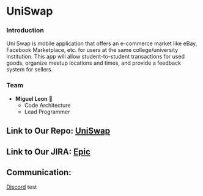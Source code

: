 # UniSwap

### Introduction
  Uni Swap is mobile application that offers an e-commerce market like eBay, Facebook Marketplace, etc. for users at the same college/university institution. This app will allow student-to-student transactions for used goods, organize meetup locations and times, and provide a feedback system for sellers.

### Team

* **Miguel Leon** :ghost:
    * Code Architecture
    * Lead Programmer

## Link to Our Repo: [UniSwap](https://github.com/MiguelL1304/UniSwap.git)

## Link to Our JIRA: [Epic](https://jira.ggc.edu/projects/SDII24/issues/SDII24-8?filter=allopenissues)

## Communication: 
[Discord](https://discord.gg/vTHar55mdF)
test